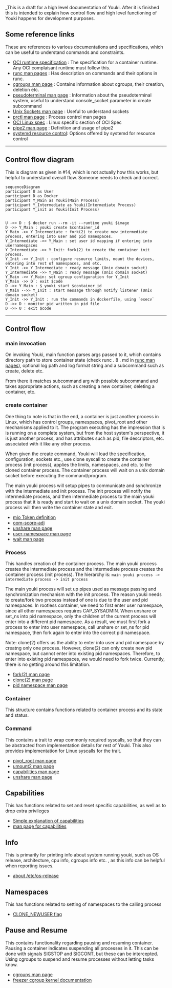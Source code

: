 \_This is a draft for a high level documentation of Youki. After it is finished this is intended to explain how control flow and high level functioning of Youki happens for development purposes.

## Some reference links

These are references to various documentations and specifications, which can be useful to understand commands and constraints.

- [OCI runtime specification](https://github.com/opencontainers/runtime-spec/blob/master/runtime.md) : The specification for a container runtime. Any OCI complaisant runtime must follow this.
- [runc man pages](https://github.com/opencontainers/runc/tree/master/man) : Has description on commands and their options in runc.
- [cgroups man page](https://man7.org/linux/man-pages/man7/cgroups.7.html) : Contains information about cgroups, their creation, deletion etc.
- [pseudoterminal man page](https://man7.org/linux/man-pages/man7/pty.7.html) : Information about the pseudoterminal system, useful to understand console_socket parameter in create subcommand
- [Unix Sockets man page](https://man7.org/linux/man-pages/man7/unix.7.html) : Useful to understand sockets
- [prctl man page](https://man7.org/linux/man-pages/man2/prctl.2.html) : Process control man pages
- [OCI Linux spec](https://github.com/opencontainers/runtime-spec/blob/master/config-linux.md) : Linux specific section of OCI Spec
- [pipe2 man page](https://man7.org/linux/man-pages/man2/pipe.2.html) : Definition and usage of pipe2
- [systemd resource control](https://www.freedesktop.org/software/systemd/man/systemd.resource-control.html): Options offered by systemd for resource control

---

## Control flow diagram

This is diagram as given in #14, which is not actually how this works, but helpful to understand overall flow. Someone needs to check and correct.

```mermaid
sequenceDiagram
participant U as User
participant D as Docker
participant Y_Main as Youki(Main Process)
participant Y_Intermediate as Youki(Intermediate Process)
participant Y_init as Youki(Init Process)


U ->> D : $ docker run --rm -it --runtime youki $image
D ->> Y_Main : youki create $container_id
Y_Main ->> Y_Intermediate : fork(2) to create new intermediate process, entering into user and pid namespaces.
Y_Intermediate ->> Y_Main : set user id mapping if entering into usernamespaces
Y_Intermediate ->> Y_Init: fork(2) to create the container init process.
Y_Init ->> Y_Init : configure resource limits, mount the devices, entering into rest of namespaces, and etc.
Y_Init ->> Y_Intermediate : ready message (Unix domain socket)
Y_Intermediate ->> Y_Main : ready message (Unix domain socket)
Y_Main ->> Y_Main: set cgroup configuration for Y_Init
Y_Main ->> D : exit $code
D ->> Y_Main : $ youki start $container_id
Y_Main -->> Y_Init : start message through notify listener (Unix domain socket)
Y_Init ->> Y_Init : run the commands in dockerfile, using `execv`
D ->> D : monitor pid written in pid file
D ->> U : exit $code
```

---

## Control flow

### main invocation

On invoking Youki, main function parses args passed to it, which contains directory path to store container state (check runc . 8 . md in [runc man pages]), optional log path and log format string and a subcommand such as create, delete etc.

From there it matches subcommand arg with possible subcommand and takes appropriate actions, such as creating a new container, deleting a container, etc.

### create container

One thing to note is that in the end, a container is just another process in Linux, which has control groups, namespaces, pivot_root and other mechanisms applied to it. The program executing has the impression that is is running on a complete system, but from the host system's perspective, it is just another process, and has attributes such as pid, file descriptors, etc. associated with it like any other process.

When given the create command, Youki will load the specification, configuration, sockets etc., use clone syscall to create the container process (init process), applies the limits, namespaces, and etc. to the cloned container process. The container process will wait on a unix domain socket before executing the command/program.

The main youki process will setup pipes to communicate and synchronize with the intermediate and init process. The init process will notify the intermediate process, and then intermediate process to the main youki process that it is ready and start to wait on a unix domain socket. The youki process will then write the container state and exit.

- [mio Token definition](https://docs.rs/mio/0.7.11/mio/struct.Token.html)
- [oom-score-adj](https://dev.to/rrampage/surviving-the-linux-oom-killer-2ki9)
- [unshare man page](https://man7.org/linux/man-pages/man1/unshare.1.html)
- [user-namespace man page](https://man7.org/linux/man-pages/man7/user_namespaces.7.html)
- [wait man page](https://man7.org/linux/man-pages/man3/wait.3p.html)

### Process

This handles creation of the container process. The main youki process creates the intermediate process and the intermediate process creates the container process (init process). The hierarchy is: `main youki process -> intermediate process -> init process`

The main youki process will set up pipes used as message passing and synchronization mechanism with the init process. The reason youki needs to create/fork two process instead of one is due to the user and pid namespaces. In rootless container, we need to first enter user namespace, since all other namespaces requires CAP_SYSADMIN. When unshare or set_ns into pid namespace, only the children of the current process will enter into a different pid namespace. As a result, we must first fork a process to enter into user namespace, call unshare or set_ns for pid namespace, then fork again to enter into the correct pid namespace.

Note: clone(2) offers us the ability to enter into user and pid namespace by creatng only one process. However, clone(2) can only create new pid namespace, but cannot enter into existing pid namespaces. Therefore, to enter into existing pid namespaces, we would need to fork twice. Currently, there is no getting around this limitation.

- [fork(2) man page](https://man7.org/linux/man-pages/man2/fork.2.html)
- [clone(2) man page](https://man7.org/linux/man-pages/man2/clone.2.html)
- [pid namespace man page](https://man7.org/linux/man-pages/man7/pid_namespaces.7.html)

### Container

This structure contains functions related to container process and its state and status.

### Command

This contains a trait to wrap commonly required syscalls, so that they can be abstracted from implementation details for rest of Youki.
This also provides implementation for Linux syscalls for the trait.

- [pivot_root man page](https://man7.org/linux/man-pages/man2/pivot_root.2.html)
- [umount2 man page](https://man7.org/linux/man-pages/man2/umount2.2.html)
- [capabilities man page](https://man7.org/linux/man-pages/man7/capabilities.7.html)
- [unshare man page](https://man7.org/linux/man-pages/man2/unshare.2.html)

## Capabilities

This has functions related to set and reset specific capabilities, as well as to drop extra privileges

- [Simple explanation of capabilities](https://blog.container-solutions.com/linux-capabilities-in-practice)
- [man page for capabilities](https://man7.org/linux/man-pages/man7/capabilities.7.html)

## Info

This is primarily for printing info about system running youki, such as OS release, architecture, cpu info, cgroups info etc. , as this info can be helpful when reporting issues.

- [about /etc/os-release](https://www.freedesktop.org/software/systemd/man/os-release.html)

## Namespaces

This has functions related to setting of namespaces to the calling process

- [CLONE_NEWUSER flag](https://man7.org/linux/man-pages/man2/clone.2.html)

## Pause and Resume

This contains functionality regarding pausing and resuming container. Pausing a container indicates suspending all processes in it. This can be done with signals SIGSTOP and SIGCONT, but these can be intercepted. Using cgroups to suspend and resume processes without letting tasks know.

- [cgroups man page](https://man7.org/linux/man-pages/man7/cgroups.7.html)
- [freezer cgroup kernel documentation](https://www.kernel.org/doc/Documentation/cgroup-v1/freezer-subsystem.txt)

[runc man pages]: (https://github.com/opencontainers/runc/blob/master/man/runc.8.md)
